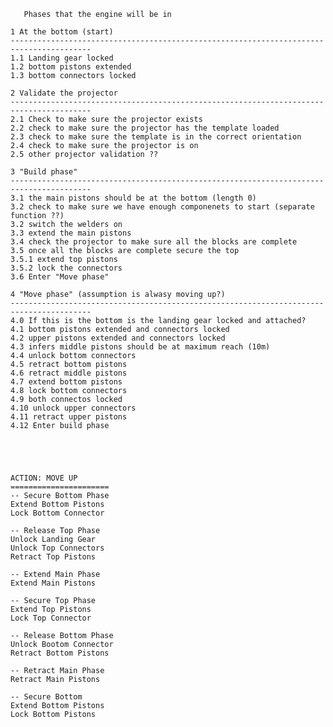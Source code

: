        Phases that the engine will be in

    1 At the bottom (start)
    ----------------------------------------------------------------------------------------
    1.1 Landing gear locked
    1.2 bottom pistons extended
    1.3 bottom connectors locked
    
    2 Validate the projector
    ----------------------------------------------------------------------------------------
    2.1 Check to make sure the projector exists
    2.2 check to make sure the projector has the template loaded
    2.3 check to make sure the template is in the correct orientation
    2.4 check to make sure the projector is on
    2.5 other projector validation ??
    
    3 "Build phase"
    ----------------------------------------------------------------------------------------
    3.1 the main pistons should be at the bottom (length 0)
    3.2 check to make sure we have enough componenets to start (separate function ??)
    3.2 switch the welders on
    3.3 extend the main pistons
    3.4 check the projector to make sure all the blocks are complete
    3.5 once all the blocks are complete secure the top
    3.5.1 extend top pistons
    3.5.2 lock the connectors
    3.6 Enter "Move phase"

    4 "Move phase" (assumption is alwasy moving up?)
    ----------------------------------------------------------------------------------------
    4.0 If this is the bottom is the landing gear locked and attached?
    4.1 bottom pistons extended and connectors locked
    4.2 upper pistons extended and connectors locked
    4.3 infers middle pistons should be at maximum reach (10m)
    4.4 unlock bottom connectors
    4.5 retract bottom pistons
    4.6 retract middle pistons
    4.7 extend bottom pistons
    4.8 lock bottom connectors
    4.9 both connectos locked
    4.10 unlock upper connectors
    4.11 retract upper pistons
    4.12 Enter build phase
    




    ACTION: MOVE UP
    ======================
    -- Secure Bottom Phase
    Extend Bottom Pistons
    Lock Bottom Connector
    
    -- Release Top Phase
    Unlock Landing Gear
    Unlock Top Connectors
    Retract Top Pistons
    
    -- Extend Main Phase
    Extend Main Pistons
    
    -- Secure Top Phase
    Extend Top Pistons
    Lock Top Connector

    -- Release Bottom Phase
    Unlock Bootom Connector
    Retract Bottom Pistons

    -- Retract Main Phase
    Retract Main Pistons
    
    -- Secure Bottom
    Extend Bottom Pistons
    Lock Bottom Pistons